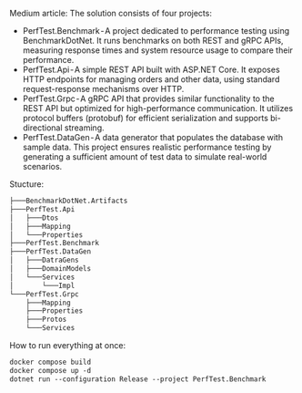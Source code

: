 Medium article: 
The solution consists of four projects:
- PerfTest.Benchmark - A project dedicated to performance testing using BenchmarkDotNet. It runs benchmarks on both REST and gRPC APIs, measuring response times and system resource usage to compare their performance.
- PerfTest.Api - A simple REST API built with ASP.NET Core. It exposes HTTP endpoints for managing orders and other data, using standard request-response mechanisms over HTTP.
- PerfTest.Grpc - A gRPC API that provides similar functionality to the REST API but optimized for high-performance communication. It utilizes protocol buffers (protobuf) for efficient serialization and supports bi-directional streaming.
- PerfTest.DataGen - A data generator that populates the database with sample data. This project ensures realistic performance testing by generating a sufficient amount of test data to simulate real-world scenarios.

Stucture:
```html
├───BenchmarkDotNet.Artifacts
├───PerfTest.Api
│   ├───Dtos
│   ├───Mapping
│   └───Properties
├───PerfTest.Benchmark
├───PerfTest.DataGen
│   ├───DatraGens
│   ├───DomainModels
│   └───Services
│       └───Impl
└───PerfTest.Grpc
    ├───Mapping
    ├───Properties
    ├───Protos
    └───Services
```

How to run everything at once:
```html
docker compose build
docker compose up -d
dotnet run --configuration Release --project PerfTest.Benchmark
```
